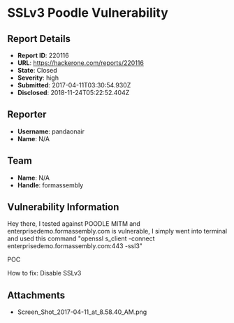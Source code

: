 # SSLv3 Poodle Vulnerability

## Report Details
- **Report ID**: 220116
- **URL**: https://hackerone.com/reports/220116
- **State**: Closed
- **Severity**: high
- **Submitted**: 2017-04-11T03:30:54.930Z
- **Disclosed**: 2018-11-24T05:22:52.404Z

## Reporter
- **Username**: pandaonair
- **Name**: N/A

## Team
- **Name**: N/A
- **Handle**: formassembly

## Vulnerability Information
Hey there,
I tested against POODLE MITM and enterprisedemo.formassembly.com is vulnerable, I simply went into terminal and used this command 
    "openssl s_client -connect enterprisedemo.formassembly.com:443 -ssl3"

POC

How to fix: Disable SSLv3


## Attachments
- Screen_Shot_2017-04-11_at_8.58.40_AM.png
